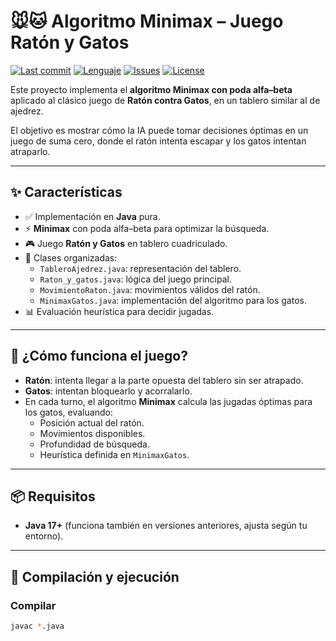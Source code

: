 # 🐭🐱 Algoritmo Minimax – Juego Ratón y Gatos

[![Last commit](https://img.shields.io/github/last-commit/InfiniteVoid-lab/Algoritmo-MiniMax?logo=git&color=0EA5E9)](https://github.com/InfiniteVoid-lab/Algoritmo-MiniMax/commits)
[![Lenguaje](https://img.shields.io/github/languages/top/InfiniteVoid-lab/Algoritmo-MiniMax?logo=java&label=java&color=F59E0B)](./)
[![Issues](https://img.shields.io/github/issues/InfiniteVoid-lab/Algoritmo-MiniMax?color=22C55E)](https://github.com/InfiniteVoid-lab/Algoritmo-MiniMax/issues)
[![License](https://img.shields.io/badge/license-MIT-10B981.svg)](#licencia)

Este proyecto implementa el **algoritmo Minimax con poda alfa–beta** aplicado al clásico juego de **Ratón contra Gatos**, en un tablero similar al de ajedrez.

El objetivo es mostrar cómo la IA puede tomar decisiones óptimas en un juego de suma cero, donde el ratón intenta escapar y los gatos intentan atraparlo.

---

## ✨ Características

- ✅ Implementación en **Java** pura.  
- ⚡ **Minimax** con poda alfa–beta para optimizar la búsqueda.  
- 🎮 Juego **Ratón y Gatos** en tablero cuadriculado.  
- 🧩 Clases organizadas:
  - `TableroAjedrez.java`: representación del tablero.  
  - `Raton_y_gatos.java`: lógica del juego principal.  
  - `MovimientoRaton.java`: movimientos válidos del ratón.  
  - `MinimaxGatos.java`: implementación del algoritmo para los gatos.  
- 📊 Evaluación heurística para decidir jugadas.

---

## 🧠 ¿Cómo funciona el juego?

- **Ratón**: intenta llegar a la parte opuesta del tablero sin ser atrapado.  
- **Gatos**: intentan bloquearlo y acorralarlo.  
- En cada turno, el algoritmo **Minimax** calcula las jugadas óptimas para los gatos, evaluando:
  - Posición actual del ratón.  
  - Movimientos disponibles.  
  - Profundidad de búsqueda.  
  - Heurística definida en `MinimaxGatos`.  

---

## 📦 Requisitos

- **Java 17+** (funciona también en versiones anteriores, ajusta según tu entorno).  

---

## 🚀 Compilación y ejecución

### Compilar
```bash
javac *.java
